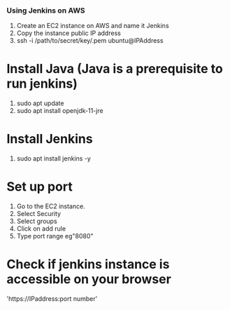 ### Using Jenkins on AWS

1. Create an EC2 instance on AWS and name it Jenkins
2. Copy the instance public IP address
3. ssh -i /path/to/secret/key/.pem ubuntu@IPAddress

# Install Java (Java is a prerequisite to run jenkins)
1. sudo apt update
2. sudo apt install openjdk-11-jre

# Install Jenkins
1. sudo apt install jenkins -y 

# Set up port
1. Go to the EC2 instance.
2. Select Security
3. Select groups
4. Click on add rule
5. Type port range eg"8080"

# Check if jenkins instance is accessible on your browser
'https://IPaddress:port number'
